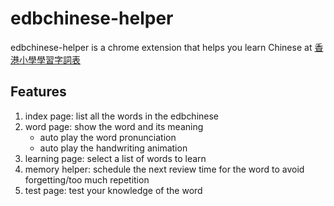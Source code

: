# edbchinese-helper

edbchinese-helper is a chrome extension that helps you learn Chinese at [香港小學學習字詞表](https://www.edbchinese.hk/lexlist_ch/)

## Features

1. index page: list all the words in the edbchinese
2. word page: show the word and its meaning
   - auto play the word pronunciation
   - auto play the handwriting animation
3. learning page: select a list of words to learn
4. memory helper: schedule the next review time for the word to avoid forgetting/too much repetition
5. test page: test your knowledge of the word
